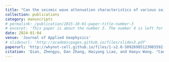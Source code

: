 ```yaml
---
title: "Can the seismic wave attenuation characteristics of various soils be identified using distributed acoustic sensing?"
collection: publications
category: manuscripts
# permalink: /publication/2015-10-01-paper-title-number-3
# excerpt: 'This paper is about the number 3. The number 4 is left for future work.'
date: 2024-01-04
venue: 'Journal of Applied Geophysics'
# slidesurl: 'http://academicpages.github.io/files/slides3.pdf'
paperurl: 'http://whynot-cell.github.io/files/1-s2.0-S0926985123003592-main.pdf'
citation: 'Qian, Zhengyu, Dan Zhang, Haiyang Liao, and Haoyu Wang. "Can the seismic wave attenuation characteristics of various soils be identified using distributed acoustic sensing?." Journal of Applied Geophysics 221 (2024): 105281.'
---
```

